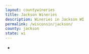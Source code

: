 ```yaml
---
layout: countywineries
title: Jackson Wineries
description: Wineries in Jackson WI
permalink: /wisconsin/jackson/
county: jackson
state: wi
---
```

-
